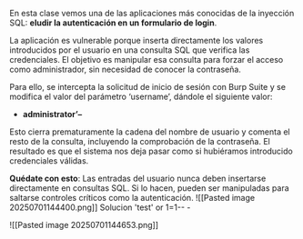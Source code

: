 En esta clase vemos una de las aplicaciones más conocidas de la inyección SQL: **eludir la autenticación en un formulario de login**.

La aplicación es vulnerable porque inserta directamente los valores introducidos por el usuario en una consulta SQL que verifica las credenciales. El objetivo es manipular esa consulta para forzar el acceso como administrador, sin necesidad de conocer la contraseña.

Para ello, se intercepta la solicitud de inicio de sesión con Burp Suite y se modifica el valor del parámetro ‘username’, dándole el siguiente valor:

- **administrator’–**

Esto cierra prematuramente la cadena del nombre de usuario y comenta el resto de la consulta, incluyendo la comprobación de la contraseña. El resultado es que el sistema nos deja pasar como si hubiéramos introducido credenciales válidas.

**Quédate con esto**: Las entradas del usuario nunca deben insertarse directamente en consultas SQL. Si lo hacen, pueden ser manipuladas para saltarse controles críticos como la autenticación.
![[Pasted image 20250701144400.png]]
Solucion
'test' or 1=1-- -

![[Pasted image 20250701144653.png]]